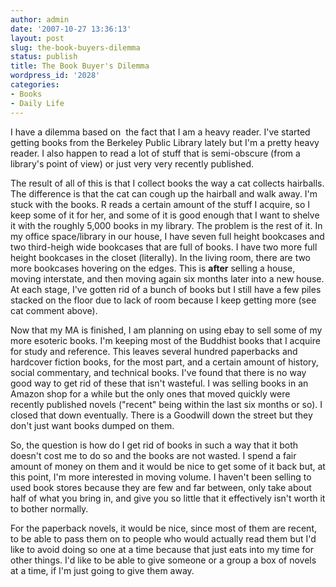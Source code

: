```yaml
---
author: admin
date: '2007-10-27 13:36:13'
layout: post
slug: the-book-buyers-dilemma
status: publish
title: The Book Buyer's Dilemma
wordpress_id: '2028'
categories:
- Books
- Daily Life
---
```

I have a dilemma based on  the fact that I am a heavy reader. I've started getting books from the Berkeley Public Library lately but I'm a pretty heavy reader. I also happen to read a lot of stuff that is semi-obscure (from a library's point of view) or just very very recently published.

The result of all of this is that I collect books the way a cat collects hairballs. The difference is that the cat can cough up the hairball and walk away. I'm stuck with the books. R reads a certain amount of the stuff I acquire, so I keep some of it for her, and some of it is good enough that I want to shelve it with the roughly 5,000 books in my library. The problem is the rest of it. In my office space/library in our house, I have seven full height bookcases and two third-heigh wide bookcases that are full of books. I have two more full height bookcases in the closet (literally). In the living room, there are two more bookcases hovering on the edges. This is <strong>after</strong> selling a house, moving interstate, and then moving again six months later into a new house. At each stage, I've gotten rid of a bunch of books but I still have a few piles stacked on the floor due to lack of room because I keep getting more (see cat comment above).

Now that my MA is finished, I am planning on using ebay to sell some of my more esoteric books. I'm keeping most of the Buddhist books that I acquire for study and reference. This leaves several hundred paperbacks and hardcover fiction books, for the most part, and a certain amount of history, social commentary, and technical books. I've found that there is no way good way to get rid of these that isn't wasteful. I was selling books in an Amazon shop for a while but the only ones that moved quickly were recently published novels ("recent" being within the last six months or so). I closed that down eventually. There is a Goodwill down the street but they don't just want books dumped on them.

So, the question is how do I get rid of books in such a way that it both doesn't cost me to do so and the books are not wasted. I spend a fair amount of money on them and it would be nice to get some of it back but, at this point, I'm more interested in moving volume. I haven't been selling to used book stores because they are few and far between, only take about half of what you bring in, and give you so little that it effectively isn't worth it to bother normally.

For the paperback novels, it would be nice, since most of them are recent, to be able to pass them on to people who would actually read them but I'd like to avoid doing so one at a time because that just eats into my time for other things. I'd like to be able to give someone or a group a box of novels at a time, if I'm just going to give them away.
